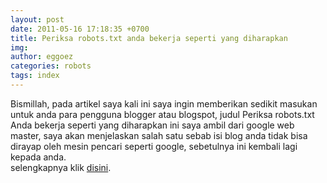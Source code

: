 ```yaml
---
layout: post
date: 2011-05-16 17:18:35 +0700
title: Periksa robots.txt anda bekerja seperti yang diharapkan
img: 
author: eggoez
categories: robots
tags: index
---
```

<p>Bismillah, pada artikel saya kali ini saya ingin memberikan sedikit masukan untuk anda para pengguna blogger atau blogspot, judul Periksa robots.txt Anda bekerja seperti yang diharapkan ini saya ambil dari google web master, saya akan menjelaskan salah satu sebab isi blog anda tidak bisa dirayap oleh mesin pencari seperti google, sebetulnya ini kembali lagi kepada anda.<br>
selengkapnya klik <a href="https://ciutirc.blogspot.com/2011/05/periksa-robotstxt-anda-bekerja-seperti.html">disini</a>.</p>
